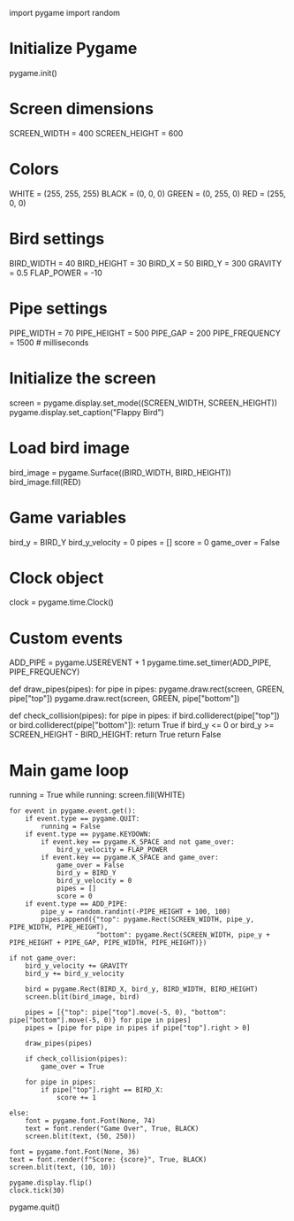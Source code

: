 import pygame
import random

# Initialize Pygame
pygame.init()

# Screen dimensions
SCREEN_WIDTH = 400
SCREEN_HEIGHT = 600

# Colors
WHITE = (255, 255, 255)
BLACK = (0, 0, 0)
GREEN = (0, 255, 0)
RED = (255, 0, 0)

# Bird settings
BIRD_WIDTH = 40
BIRD_HEIGHT = 30
BIRD_X = 50
BIRD_Y = 300
GRAVITY = 0.5
FLAP_POWER = -10

# Pipe settings
PIPE_WIDTH = 70
PIPE_HEIGHT = 500
PIPE_GAP = 200
PIPE_FREQUENCY = 1500  # milliseconds

# Initialize the screen
screen = pygame.display.set_mode((SCREEN_WIDTH, SCREEN_HEIGHT))
pygame.display.set_caption("Flappy Bird")

# Load bird image
bird_image = pygame.Surface((BIRD_WIDTH, BIRD_HEIGHT))
bird_image.fill(RED)

# Game variables
bird_y = BIRD_Y
bird_y_velocity = 0
pipes = []
score = 0
game_over = False

# Clock object
clock = pygame.time.Clock()

# Custom events
ADD_PIPE = pygame.USEREVENT + 1
pygame.time.set_timer(ADD_PIPE, PIPE_FREQUENCY)

def draw_pipes(pipes):
    for pipe in pipes:
        pygame.draw.rect(screen, GREEN, pipe["top"])
        pygame.draw.rect(screen, GREEN, pipe["bottom"])

def check_collision(pipes):
    for pipe in pipes:
        if bird.colliderect(pipe["top"]) or bird.colliderect(pipe["bottom"]):
            return True
    if bird_y <= 0 or bird_y >= SCREEN_HEIGHT - BIRD_HEIGHT:
        return True
    return False

# Main game loop
running = True
while running:
    screen.fill(WHITE)

    for event in pygame.event.get():
        if event.type == pygame.QUIT:
            running = False
        if event.type == pygame.KEYDOWN:
            if event.key == pygame.K_SPACE and not game_over:
                bird_y_velocity = FLAP_POWER
            if event.key == pygame.K_SPACE and game_over:
                game_over = False
                bird_y = BIRD_Y
                bird_y_velocity = 0
                pipes = []
                score = 0
        if event.type == ADD_PIPE:
            pipe_y = random.randint(-PIPE_HEIGHT + 100, 100)
            pipes.append({"top": pygame.Rect(SCREEN_WIDTH, pipe_y, PIPE_WIDTH, PIPE_HEIGHT),
                          "bottom": pygame.Rect(SCREEN_WIDTH, pipe_y + PIPE_HEIGHT + PIPE_GAP, PIPE_WIDTH, PIPE_HEIGHT)})

    if not game_over:
        bird_y_velocity += GRAVITY
        bird_y += bird_y_velocity

        bird = pygame.Rect(BIRD_X, bird_y, BIRD_WIDTH, BIRD_HEIGHT)
        screen.blit(bird_image, bird)

        pipes = [{"top": pipe["top"].move(-5, 0), "bottom": pipe["bottom"].move(-5, 0)} for pipe in pipes]
        pipes = [pipe for pipe in pipes if pipe["top"].right > 0]

        draw_pipes(pipes)

        if check_collision(pipes):
            game_over = True

        for pipe in pipes:
            if pipe["top"].right == BIRD_X:
                score += 1

    else:
        font = pygame.font.Font(None, 74)
        text = font.render("Game Over", True, BLACK)
        screen.blit(text, (50, 250))

    font = pygame.font.Font(None, 36)
    text = font.render(f"Score: {score}", True, BLACK)
    screen.blit(text, (10, 10))

    pygame.display.flip()
    clock.tick(30)

pygame.quit()
 
